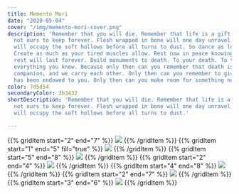 ```yaml
---
title: Memento Mori
date: "2020-05-04"
cover: "/img/memento-mori-cover.png"
description: 'Remember that you will die. Remember that life is a gift; but it is
  not ours to keep forever. Flesh wrapped in bone will one day unravel, and worms
  will occupy the soft hollows before all turns to dust. So dance as long as you can.
  Create as much as your tired muscles allow. Rest now in peace knowing one day this
  rest will last forever. Build monuments to death. To your death. To the death of
  everything you know. Because only then can you remember that death is our constant
  companion, and we carry each other. Only then can you remember to give back to what
  has been endowed to you. Only then can you make room for something new.'
color: 7d5d54
secondaryColor: 3b3432
shortDescription: 'Remember that you will die. Remember that life is a gift; but it is
  not ours to keep forever. Flesh wrapped in bone will one day unravel, and worms
  will occupy the soft hollows before all turns to dust.'

---
```

{{% gridItem start="2" end="7" %}}
![](/img/memento-mori/memento-mori-3.png)
{{% /gridItem %}}
{{% gridItem start="1" end="5" fill="true" %}}
![](/img/memento-mori/memento-mori-9.png)
{{% /gridItem %}}
{{% gridItem start="5" end="8" %}}
![](/img/memento-mori/memento-mori-8-square.png)
{{% /gridItem %}}
{{% gridItem start="2" end="4" %}}
![](/img/memento-mori/memento-mori-12.png)
{{% /gridItem %}}
{{% gridItem start="4" end="8" %}}
![](/img/memento-mori/memento-mori-illu-1.png)
{{% /gridItem %}}
{{% gridItem start="2" end="7" %}}
![](/img/memento-mori/memento-mori-11.png)
{{% /gridItem %}}
{{% gridItem start="3" end="6" %}}
![](/img/memento-mori/memento-mori-illu-2.png)
{{% /gridItem %}}
